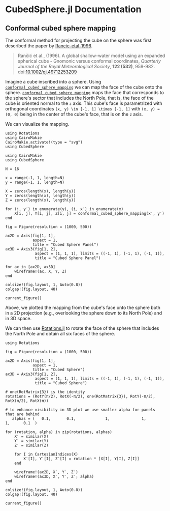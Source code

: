 # CubedSphere.jl Documentation

## Conformal cubed sphere mapping

The conformal method for projecting the cube on the sphere was first described the paper by [Rancic-etal-1996](@citet).

> Rančić et al., (1996). A global shallow-water model using an expanded spherical cube - Gnomonic versus conformal coordinates, _Quarterly Journal of the Royal Meteorological Society_, **122 (532)**, 959-982. doi:[10.1002/qj.49712253209](https://doi.org/10.1002/qj.49712253209)

Imagine a cube inscribed into a sphere. Using [`conformal_cubed_sphere_mapping`](@ref) we can map the face of the
cube onto the sphere. [`conformal_cubed_sphere_mapping`](@ref) maps the face that corresponds to the sphere's
sector that includes the North Pole, that is, the face of the cube is oriented normal to the ``z`` axis. This cube's
face is parametrized with orthogonal coordinates ``(x, y) \in [-1, 1] \times [-1, 1]`` with ``(x, y) = (0, 0)`` being
in the center of the cube's face, that is on the ``z`` axis.

We can visualize the mapping.

```@setup 1
using Rotations
using CairoMakie
CairoMakie.activate!(type = "svg")
using CubedSphere
```

```@example 1
using CairoMakie
using CubedSphere

N = 16

x = range(-1, 1, length=N)
y = range(-1, 1, length=N)

X = zeros(length(x), length(y))
Y = zeros(length(x), length(y))
Z = zeros(length(x), length(y))

for (j, y′) in enumerate(y), (i, x′) in enumerate(x)
    X[i, j], Y[i, j], Z[i, j] = conformal_cubed_sphere_mapping(x′, y′)
end

fig = Figure(resolution = (1000, 500))

ax2D = Axis(fig[1, 1],
            aspect = 1,
            title = "Cubed Sphere Panel")
ax3D = Axis3(fig[1, 2],
             aspect = (1, 1, 1), limits = ((-1, 1), (-1, 1), (-1, 1)),
             title = "Cubed Sphere Panel")

for ax in [ax2D, ax3D]
    wireframe!(ax, X, Y, Z)
end

colsize!(fig.layout, 1, Auto(0.8))
colgap!(fig.layout, 40)

current_figure()
```

Above, we plotted the mapping from the cube's face onto the sphere both in a 2D projection (e.g., overlooking
the sphere down to its North Pole) and in 3D space.

We can then use [Rotations.jl](https://github.com/JuliaGeometry/Rotations.jl) to rotate the face of the
sphere that includes the North Pole and obtain all six faces of the sphere.

```@example 1
using Rotations

fig = Figure(resolution = (1000, 500))

ax2D = Axis(fig[1, 1],
            aspect = 1,
            title = "Cubed Sphere")
ax3D = Axis3(fig[1, 2],
             aspect = (1, 1, 1), limits = ((-1, 1), (-1, 1), (-1, 1)),
             title = "Cubed Sphere")

# one(RotMatrix{3}) is the identity
rotations = (RotY(π/2), RotX(-π/2), one(RotMatrix{3}), RotY(-π/2), RotX(π/2), RotX(π))

# to enhance visibility in 3D plot we use smaller alpha for panels that are behind
   alphas = (   0.1,       0.1,             1,              1,          1,      0.1  )

for (rotation, alpha) in zip(rotations, alphas)
    X′ = similar(X)
    Y′ = similar(Y)
    Z′ = similar(Z)

    for I in CartesianIndices(X)
        X′[I], Y′[I], Z′[I] = rotation * [X[I], Y[I], Z[I]]
    end

    wireframe!(ax2D, X′, Y′, Z′)
    wireframe!(ax3D, X′, Y′, Z′; alpha)
end

colsize!(fig.layout, 1, Auto(0.8))
colgap!(fig.layout, 40)

current_figure()
```
